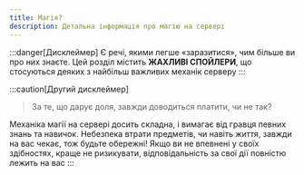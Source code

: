 ```yaml
---
title: Магія?
description: Детальна інформація про магію на сервері
---
```


:::danger[Дисклеймер]
Є речі, якими легше «заразитися», чим більше ви про них знаєте. Цей розділ містить **ЖАХЛИВІ СПОЙЛЕРИ**, що стосуються деяких з найбільш важливих механік серверу
:::

:::caution[Другий дисклеймер]
> За те, що дарує доля, завжди доводиться платити, чи не так?
> 

Механіка магії на сервері досить складна, і вимагає від гравця певних знань та навичок. Небезпека втрати предметів, чи навіть життя, завжди на вас чекає, тож будьте обережні! Якщо ви не впевнені у своїх здібностях, краще не ризикувати, відповідальність за свої дії повністю лежить на вас
:::

